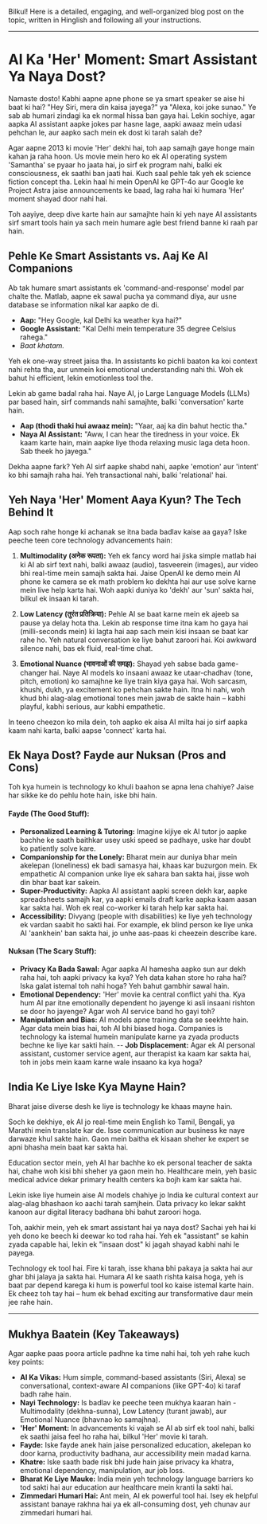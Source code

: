 Bilkul! Here is a detailed, engaging, and well-organized blog post on the topic, written in Hinglish and following all your instructions.

---

# AI Ka 'Her' Moment: Smart Assistant Ya Naya Dost?

Namaste dosto! Kabhi aapne apne phone se ya smart speaker se aise hi baat ki hai? "Hey Siri, mera din kaisa jayega?" ya "Alexa, koi joke sunao." Ye sab ab humari zindagi ka ek normal hissa ban gaya hai. Lekin sochiye, agar aapka AI assistant aapke jokes par hasne lage, aapki awaaz mein udasi pehchan le, aur aapko sach mein ek dost ki tarah salah de?

Agar aapne 2013 ki movie 'Her' dekhi hai, toh aap samajh gaye honge main kahan ja raha hoon. Us movie mein hero ko ek AI operating system 'Samantha' se pyaar ho jaata hai, jo sirf ek program nahi, balki ek consciousness, ek saathi ban jaati hai. Kuch saal pehle tak yeh ek science fiction concept tha. Lekin haal hi mein OpenAI ke GPT-4o aur Google ke Project Astra jaise announcements ke baad, lag raha hai ki humara 'Her' moment shayad door nahi hai.

Toh aayiye, deep dive karte hain aur samajhte hain ki yeh naye AI assistants sirf smart tools hain ya sach mein humare agle best friend banne ki raah par hain.

## Pehle Ke Smart Assistants vs. Aaj Ke AI Companions

Ab tak humare smart assistants ek 'command-and-response' model par chalte the. Matlab, aapne ek sawal pucha ya command diya, aur usne database se information nikal kar aapko de di.

-   **Aap:** "Hey Google, kal Delhi ka weather kya hai?"
-   **Google Assistant:** "Kal Delhi mein temperature 35 degree Celsius rahega."
-   *Baat khatam.*

Yeh ek one-way street jaisa tha. In assistants ko pichli baaton ka koi context nahi rehta tha, aur unmein koi emotional understanding nahi thi. Woh ek bahut hi efficient, lekin emotionless tool the.

Lekin ab game badal raha hai. Naye AI, jo Large Language Models (LLMs) par based hain, sirf commands nahi samajhte, balki 'conversation' karte hain.

-   **Aap (thodi thaki hui awaaz mein):** "Yaar, aaj ka din bahut hectic tha."
-   **Naya AI Assistant:** "Aww, I can hear the tiredness in your voice. Ek kaam karte hain, main aapke liye thoda relaxing music laga deta hoon. Sab theek ho jayega."

Dekha aapne fark? Yeh AI sirf aapke shabd nahi, aapke 'emotion' aur 'intent' ko bhi samajh raha hai. Yeh transactional nahi, balki 'relational' hai.

## Yeh Naya 'Her' Moment Aaya Kyun? The Tech Behind It

Aap soch rahe honge ki achanak se itna bada badlav kaise aa gaya? Iske peeche teen core technology advancements hain:

1.  **Multimodality (अनेक रूपता):** Yeh ek fancy word hai jiska simple matlab hai ki AI ab sirf text nahi, balki awaaz (audio), tasveerein (images), aur video bhi real-time mein samajh sakta hai. Jaise OpenAI ke demo mein AI phone ke camera se ek math problem ko dekhta hai aur use solve karne mein live help karta hai. Woh aapki duniya ko 'dekh' aur 'sun' sakta hai, bilkul ek insaan ki tarah.

2.  **Low Latency (तुरंत प्रतिक्रिया):** Pehle AI se baat karne mein ek ajeeb sa pause ya delay hota tha. Lekin ab response time itna kam ho gaya hai (milli-seconds mein) ki lagta hai aap sach mein kisi insaan se baat kar rahe ho. Yeh natural conversation ke liye bahut zaroori hai. Koi awkward silence nahi, bas ek fluid, real-time chat.

3.  **Emotional Nuance (भावनाओं की समझ):** Shayad yeh sabse bada game-changer hai. Naye AI models ko insaani awaaz ke utaar-chadhav (tone, pitch, emotion) ko samajhne ke liye train kiya gaya hai. Woh sarcasm, khushi, dukh, ya excitement ko pehchan sakte hain. Itna hi nahi, woh khud bhi alag-alag emotional tones mein jawab de sakte hain – kabhi playful, kabhi serious, aur kabhi empathetic.

In teeno cheezon ko mila dein, toh aapko ek aisa AI milta hai jo sirf aapka kaam nahi karta, balki aapse 'connect' karta hai.

## Ek Naya Dost? Fayde aur Nuksan (Pros and Cons)

Toh kya humein is technology ko khuli baahon se apna lena chahiye? Jaise har sikke ke do pehlu hote hain, iske bhi hain.

#### **Fayde (The Good Stuff):**

-   **Personalized Learning & Tutoring:** Imagine kijiye ek AI tutor jo aapke bachhe ke saath baithkar usey uski speed se padhaye, uske har doubt ko patiently solve kare.
-   **Companionship for the Lonely:** Bharat mein aur duniya bhar mein akelepan (loneliness) ek badi samasya hai, khaas kar buzurgon mein. Ek empathetic AI companion unke liye ek sahara ban sakta hai, jisse woh din bhar baat kar sakein.
-   **Super-Productivity:** Aapka AI assistant aapki screen dekh kar, aapke spreadsheets samajh kar, ya aapki emails draft karke aapka kaam aasan kar sakta hai. Woh ek real co-worker ki tarah help kar sakta hai.
-   **Accessibility:** Divyang (people with disabilities) ke liye yeh technology ek vardan saabit ho sakti hai. For example, ek blind person ke liye unka AI 'aankhein' ban sakta hai, jo unhe aas-paas ki cheezein describe kare.

#### **Nuksan (The Scary Stuff):**

-   **Privacy Ka Bada Sawal:** Agar aapka AI hamesha aapko sun aur dekh raha hai, toh aapki privacy ka kya? Yeh data kahan store ho raha hai? Iska galat istemal toh nahi hoga? Yeh bahut gambhir sawal hain.
-   **Emotional Dependency:** 'Her' movie ka central conflict yahi tha. Kya hum AI par itne emotionally dependent ho jayenge ki asli insaani rishton se door ho jayenge? Agar woh AI service band ho gayi toh?
-   **Manipulation and Bias:** AI models apne training data se seekhte hain. Agar data mein bias hai, toh AI bhi biased hoga. Companies is technology ka istemal humein manipulate karne ya zyada products bechne ke liye kar sakti hain.
--   **Job Displacement:** Agar ek AI personal assistant, customer service agent, aur therapist ka kaam kar sakta hai, toh in jobs mein kaam karne wale insaano ka kya hoga?

## India Ke Liye Iske Kya Mayne Hain?

Bharat jaise diverse desh ke liye is technology ke khaas mayne hain.

Soch ke dekhiye, ek AI jo real-time mein English ko Tamil, Bengali, ya Marathi mein translate kar de. Isse communication aur business ke naye darwaze khul sakte hain. Gaon mein baitha ek kisaan sheher ke expert se apni bhasha mein baat kar sakta hai.

Education sector mein, yeh AI har bachhe ko ek personal teacher de sakta hai, chahe woh kisi bhi sheher ya gaon mein ho. Healthcare mein, yeh basic medical advice dekar primary health centers ka bojh kam kar sakta hai.

Lekin iske liye humein aise AI models chahiye jo India ke cultural context aur alag-alag bhashaon ko aachi tarah samjhein. Data privacy ko lekar sakht kanoon aur digital literacy badhana bhi bahut zaroori hoga.

Toh, aakhir mein, yeh ek smart assistant hai ya naya dost? Sachai yeh hai ki yeh dono ke beech ki deewar ko tod raha hai. Yeh ek "assistant" se kahin zyada capable hai, lekin ek "insaan dost" ki jagah shayad kabhi nahi le payega.

Technology ek tool hai. Fire ki tarah, isse khana bhi pakaya ja sakta hai aur ghar bhi jalaya ja sakta hai. Humara AI ke saath rishta kaisa hoga, yeh is baat par depend karega ki hum is powerful tool ko kaise istemal karte hain. Ek cheez toh tay hai – hum ek behad exciting aur transformative daur mein jee rahe hain.

---

## Mukhya Baatein (Key Takeaways)

Agar aapke paas poora article padhne ka time nahi hai, toh yeh rahe kuch key points:

-   **AI Ka Vikas:** Hum simple, command-based assistants (Siri, Alexa) se conversational, context-aware AI companions (like GPT-4o) ki taraf badh rahe hain.
-   **Nayi Technology:** Is badlav ke peeche teen mukhya kaaran hain - Multimodality (dekhna-sunna), Low Latency (turant jawab), aur Emotional Nuance (bhavnao ko samajhna).
-   **'Her' Moment:** In advancements ki vajah se AI ab sirf ek tool nahi, balki ek saathi jaisa feel ho raha hai, bilkul 'Her' movie ki tarah.
-   **Fayde:** Iske fayde anek hain jaise personalized education, akelepan ko door karna, productivity badhana, aur accessibility mein madad karna.
-   **Khatre:** Iske saath bade risk bhi jude hain jaise privacy ka khatra, emotional dependency, manipulation, aur job loss.
-   **Bharat Ke Liye Mauke:** India mein yeh technology language barriers ko tod sakti hai aur education aur healthcare mein kranti la sakti hai.
-   **Zimmedari Humari Hai:** Ant mein, AI ek powerful tool hai. Isey ek helpful assistant banaye rakhna hai ya ek all-consuming dost, yeh chunav aur zimmedari humari hai.